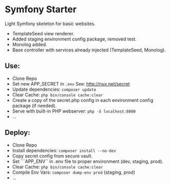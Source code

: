 # Symfony Starter

Light Symfony skeleton for basic websites.

- TemplateSeed view renderer.
- Added staging environment config package, removed test.
- Monolog added.
- Base controller with services already injected (TemplateSeed, Monolog).

## Use:

- Clone Repo
- Set new APP_SECRET in ```.env``` See: http://nux.net/secret
- Update dependencies: ```composer update```
- Clear Cache: ```php bin/console cache:clear```
- Create a copy of the secret.php config in each environment config package (if needed).
- Serve with built-in PHP webserver: ```php -S localhost:8000```
- ...

## Deploy:

- Clone Repo
- Install dependencies: ```composer install --no-dev```
- Copy secret config from secure vault.
- Set ```APP_ENV`` in .env file to proper environment (dev, staging, prod).
- Clear Cache: ```php bin/console cache:clear```
- Compile Env Vars: ```composer dump-env prod``` (staging, prod)
- ...
